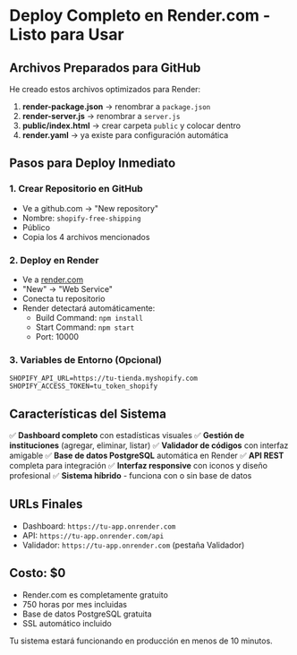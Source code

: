 # Deploy Completo en Render.com - Listo para Usar

## Archivos Preparados para GitHub

He creado estos archivos optimizados para Render:

1. **render-package.json** → renombrar a `package.json`
2. **render-server.js** → renombrar a `server.js`  
3. **public/index.html** → crear carpeta `public` y colocar dentro
4. **render.yaml** → ya existe para configuración automática

## Pasos para Deploy Inmediato

### 1. Crear Repositorio en GitHub
- Ve a github.com → "New repository"
- Nombre: `shopify-free-shipping`
- Público
- Copia los 4 archivos mencionados

### 2. Deploy en Render
- Ve a [render.com](https://render.com)
- "New" → "Web Service"
- Conecta tu repositorio
- Render detectará automáticamente:
  - Build Command: `npm install`
  - Start Command: `npm start`
  - Port: 10000

### 3. Variables de Entorno (Opcional)
```
SHOPIFY_API_URL=https://tu-tienda.myshopify.com
SHOPIFY_ACCESS_TOKEN=tu_token_shopify
```

## Características del Sistema

✅ **Dashboard completo** con estadísticas visuales
✅ **Gestión de instituciones** (agregar, eliminar, listar)
✅ **Validador de códigos** con interfaz amigable
✅ **Base de datos PostgreSQL** automática en Render
✅ **API REST** completa para integración
✅ **Interfaz responsive** con iconos y diseño profesional
✅ **Sistema híbrido** - funciona con o sin base de datos

## URLs Finales
- Dashboard: `https://tu-app.onrender.com`
- API: `https://tu-app.onrender.com/api`
- Validador: `https://tu-app.onrender.com` (pestaña Validador)

## Costo: $0
- Render.com es completamente gratuito
- 750 horas por mes incluidas
- Base de datos PostgreSQL gratuita
- SSL automático incluido

Tu sistema estará funcionando en producción en menos de 10 minutos.